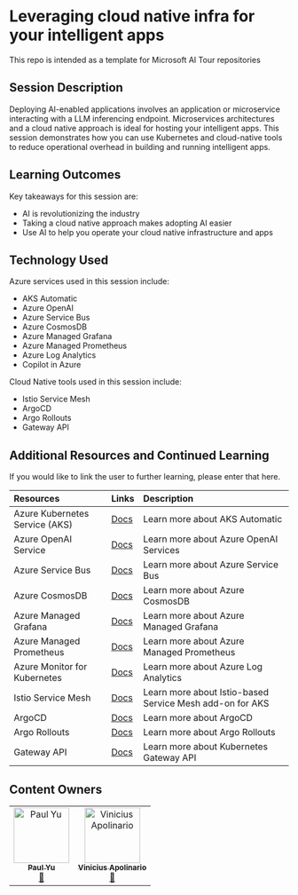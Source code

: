 # Leveraging cloud native infra for your intelligent apps

This repo is intended as a template for Microsoft AI Tour repositories

## Session Description

Deploying AI-enabled applications involves an application or microservice interacting with a LLM inferencing endpoint. Microservices architectures and a cloud native approach is ideal for hosting your intelligent apps. This session demonstrates how you can use Kubernetes and cloud-native tools to reduce operational overhead in building and running intelligent apps.

## Learning Outcomes

Key takeaways for this session are:

- AI is revolutionizing the industry
- Taking a cloud native approach makes adopting AI easier
- Use AI to help you operate your cloud native infrastructure and apps

## Technology Used

Azure services used in this session include:

- AKS Automatic
- Azure OpenAI
- Azure Service Bus
- Azure CosmosDB
- Azure Managed Grafana
- Azure Managed Prometheus
- Azure Log Analytics
- Copilot in Azure

Cloud Native tools used in this session include:

- Istio Service Mesh
- ArgoCD
- Argo Rollouts
- Gateway API

## Additional Resources and Continued Learning

If you would like to link the user to further learning, please enter that here.

| Resources          | Links                             | Description        |
|:-------------------|:----------------------------------|:-------------------|
| Azure Kubernetes Service (AKS)  | [Docs](https://aka.ms/aks/automatic) | Learn more about AKS Automatic |
| Azure OpenAI Service  | [Docs](https://learn.microsoft.com/azure/ai-services/openai/) | Learn more about Azure OpenAI Services |
| Azure Service Bus  | [Docs](https://learn.microsoft.com/azure/service-bus/) | Learn more about Azure Service Bus |
| Azure CosmosDB  | [Docs](https://learn.microsoft.com/azure/cosmos-db/) | Learn more about Azure CosmosDB |
| Azure Managed Grafana  | [Docs](https://learn.microsoft.com/azure/managed-grafana/) | Learn more about Azure Managed Grafana |
| Azure Managed Prometheus  | [Docs](https://learn.microsoft.com/azure/azure-monitor/essentials/prometheus-metrics-overview) | Learn more about Azure Managed Prometheus |
| Azure Monitor for Kubernetes | [Docs](https://learn.microsoft.com/azure/azure-monitor/containers/container-insights-overview) | Learn more about Azure Log Analytics |
| Istio Service Mesh | [Docs](https://learn.microsoft.com/en-us/azure/aks/istio-about) | Learn more about Istio-based Service Mesh add-on for AKS |
| ArgoCD | [Docs](https://argoproj.github.io/cd/) | Learn more about ArgoCD |
| Argo Rollouts | [Docs](https://argoproj.github.io/rollouts/) | Learn more about Argo Rollouts |
| Gateway API | [Docs](https://gateway-api.sigs.k8s.io/) | Learn more about Kubernetes Gateway API |

## Content Owners

<!-- ALL-CONTRIBUTORS-LIST:START - Do not remove or modify this section -->

<table>
<tr>
    <td align="center"><a href="http://learnanalytics.microsoft.com">
        <img src="https://github.com/pauldotyu.png" width="100px;" alt="Paul Yu
"/><br />
        <sub><b>Paul Yu
</b></sub></a><br />
            <a href="https://github.com/pauldotyu" title="talk">📢</a> 
    </td>
        <td align="center"><a href="http://learnanalytics.microsoft.com">
        <img src="https://github.com/vrapolinario.png" width="100px;" alt="Vinicius Apolinario
"/><br />
        <sub><b>Vinicius Apolinario
</b></sub></a><br />
            <a href="https://github.com/vrapolinario" title="talk">📢</a> 
    </td>
</tr>

</table>

<!-- ALL-CONTRIBUTORS-LIST:END -->

